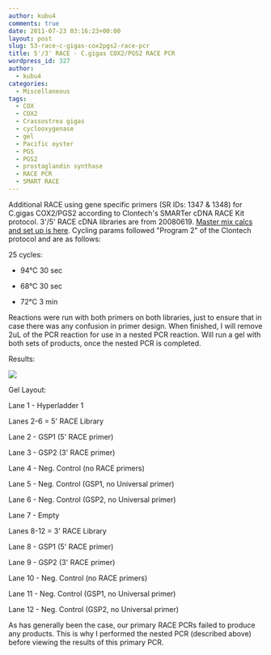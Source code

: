 ```yaml
---
author: kubu4
comments: true
date: 2011-07-23 03:16:23+00:00
layout: post
slug: 53-race-c-gigas-cox2pgs2-race-pcr
title: 5'/3' RACE - C.gigas COX2/PGS2 RACE PCR
wordpress_id: 327
author:
  - kubu4
categories:
  - Miscellaneous
tags:
  - COX
  - COX2
  - Crassostrea gigas
  - cyclooxygenase
  - gel
  - Pacific oyster
  - PGS
  - PGS2
  - prostaglandin synthase
  - RACE PCR
  - SMART RACE
---
```


Additional RACE using gene specific primers (SR IDs: 1347 & 1348) for C.gigas COX2/PGS2 according to Clontech's SMARTer cDNA RACE Kit protocol. 3'/5' RACE cDNA libraries are from 20080619. [Master mix calcs and set up is here](http://eagle.fish.washington.edu/Arabidopsis/Notebook%20Workup%20Files/20110722-01.jpg). Cycling params followed "Program 2" of the Clontech protocol and are as follows:

25 cycles:




    
  * 94°C 30 sec

    
  * 68°C 30 sec

    
  * 72°C 3 min



Reactions were run with both primers on both libraries, just to ensure that in case there was any confusion in primer design. When finished, I will remove 2uL of the PCR reaction for use in a nested PCR reaction. Will run a gel with both sets of products, once the nested PCR is completed.

Results:

![](http://eagle.fish.washington.edu/Arabidopsis/20110725-01%20Gel.jpg)

Gel Layout:

Lane 1 - Hyperladder 1

Lanes 2-6 = 5' RACE Library

Lane 2 - GSP1 (5' RACE primer)

Lane 3 - GSP2 (3' RACE primer)

Lane 4 - Neg. Control (no RACE primers)

Lane 5 - Neg. Control (GSP1, no Universal primer)

Lane 6 - Neg. Control (GSP2, no Universal primer)

Lane 7 - Empty

Lanes 8-12 = 3' RACE Library

Lane 8 - GSP1 (5' RACE primer)

Lane 9 - GSP2 (3' RACE primer)

Lane 10 - Neg. Control (no RACE primers)

Lane 11 - Neg. Control (GSP1, no Universal primer)

Lane 12 - Neg. Control (GSP2, no Universal primer)

As has generally been the case, our primary RACE PCRs failed to produce any products. This is why I performed the nested PCR (described above) before viewing the results of this primary PCR.
